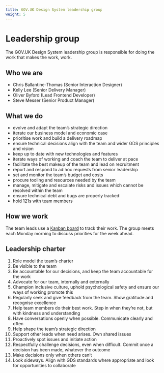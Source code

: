 ```yaml
---
title: GOV.UK Design System leadership group
weight: 5
---
```


# Leadership group

The GOV.UK Design System leadership group is responsible for doing the work that makes the work, work.

## Who we are
- Chris Ballantine-Thomas (Senior Interaction Designer)
- Kelly Lee (Senior Delivery Manager)
- Oliver Byford (Lead Frontend Developer)
- Steve Messer (Senior Product Manager)

## What we do
- evolve and adapt the team’s strategic direction
- iterate our business model and economic case
- prioritise work and build a delivery roadmap
- ensure technical decisions align with the team and wider GDS principles and vision
- keep up to date with new technologies and features
- iterate ways of working and coach the team to deliver at pace
- facilitate the best makeup of the team and lead on recruitment
- report and respond to ad hoc requests from senior leadership
- set and monitor the team’s budget and costs
- procure tooling and resources needed by the team
- manage, mitigate and escalate risks and issues which cannot be resolved within the team
- ensure technical debt and bugs are properly tracked
- hold 121s with team members

## How we work
The team leads use a [Kanban board](https://github.com/orgs/alphagov/projects/87/views/1) to track their work. The group meets each Monday morning to discuss priorities for the week ahead.

## Leadership charter
1. Role model the team’s charter
2. Be visible to the team
3. Be accountable for our decisions, and keep the team accountable for the work
4. Advocate for our team, internally and externally
5. Champion inclusive culture, uphold psychological safety and ensure our ways of working promote this
6. Regularly seek and give feedback from the team. Show gratitude and recognise excellence
7. Help team members do their best work. Step in when they’re not, but with kindness and understanding
8. Have conversations openly when possible. Communicate clearly and often
9. Help shape the team’s strategic direction
10. Support other leads when need arises. Own shared issues
11. Proactively spot issues and initiate action
12. Respectfully challenge decisions, even when difficult. Commit once a decision has been made, whatever the outcome
13. Make decisions only when others can’t
14. Look sideways. Align with GDS standards where appropriate and look for opportunities to collaborate
